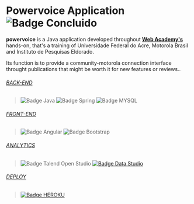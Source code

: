 # Powervoice Application ![Badge Concluido](http://img.shields.io/static/v1?label=STATUS&message=CONCLUIDO&color=GREEN&style=for-the-badge)
**powervoice** is a Java application developed throughout [**Web Academy's**](http://200.129.173.65/) hands-on, that's a training of Universidade Federal do Acre, Motorola Brasil and Instituto de Pesquisas Eldorado.

Its function is to provide a community-motorola connection interface throught publications that might be worth it for new features or reviews..

###### [BACK-END](https://github.com/Bruno-Patrick/motorola.powervoice/tree/main/powervoice)

> ![Badge Java](https://img.shields.io/badge/Java-ED8B00?style=for-the-badge&logo=java&logoColor=white)
> ![Badge Spring](https://img.shields.io/badge/Spring-6DB33F?style=for-the-badge&logo=spring&logoColor=white)
> ![Badge MYSQL](https://img.shields.io/badge/MySQL-00000F?style=for-the-badge&logo=mysql&logoColor=white)

###### [FRONT-END](https://github.com/Bruno-Patrick/motorola.powervoice/tree/main/powervoice-frontend)

> ![Badge Angular](https://img.shields.io/badge/Angular-DD0031?style=for-the-badge&logo=angular&logoColor=white)
> ![Badge Bootstrap](https://img.shields.io/badge/Bootstrap-563D7C?style=for-the-badge&logo=bootstrap&logoColor=white)

###### [ANALYTICS](https://datastudio.google.com/reporting/4fc32df9-dc35-4ae3-8f19-a5fb83bc3cfd)

> ![Badge Talend Open Studio](https://img.shields.io/badge/Talend%20Open%20Studio-F2676A?style=for-the-badge&logo=talend&logoColor=white)
> <a href="https://motovoice.vercel.app/features" alt="Data Studio Analytics"/>
> ![Badge Data Studio](https://img.shields.io/badge/Google%20Data%20Studio-E8E8E8?style=for-the-badge&logo=google)

###### [DEPLOY](https://motovoice.vercel.app/features)

> <a href="https://motovoice.vercel.app/features" alt="Heroku"/> ![Badge HEROKU](https://img.shields.io/badge/Heroku-430098?style=for-the-badge&logo=heroku&logoColor=white)
